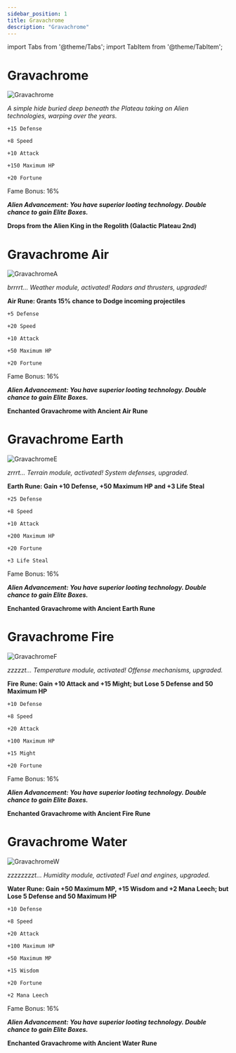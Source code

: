 ```yaml
---
sidebar_position: 1
title: Gravachrome
description: "Gravachrome"
---
```


import Tabs from '@theme/Tabs';
import TabItem from '@theme/TabItem';

<Tabs>
  <TabItem value="Gravachrome" label="Gravachrome" default>

# Gravachrome

![Gravachrome](https://vwiki.valorserver.com/api/item/picture/gravachrome)

<i>A simple hide buried deep beneath the Plateau taking on Alien technologies, warping over the years.</i>

    +15 Defense

    +8 Speed

    +10 Attack

    +150 Maximum HP

    +20 Fortune

Fame Bonus: 16%

***Alien Advancement: You have superior looting technology. Double chance to gain Elite Boxes.***

**Drops from the Alien King in the Regolith (Galactic Plateau 2nd)**

  </TabItem>
  <TabItem value="Air" label="Air">

# Gravachrome Air

![GravachromeA](https://i.imgur.com/BJb1QeF.png)

<i>brrrrt... Weather module, activated! Radars and thrusters, upgraded!</i>

**Air Rune: Grants 15% chance to Dodge incoming projectiles**

    +5 Defense

    +20 Speed

    +10 Attack

    +50 Maximum HP

    +20 Fortune

Fame Bonus: 16%

***Alien Advancement: You have superior looting technology. Double chance to gain Elite Boxes.***

**Enchanted Gravachrome with Ancient Air Rune**

  </TabItem>
  <TabItem value="Earth" label="Earth">

# Gravachrome Earth

![GravachromeE](https://i.imgur.com/EVd6VFT.png)

<i>zrrrt... Terrain module, activated! System defenses, upgraded.</i>

**Earth Rune: Gain +10 Defense, +50 Maximum HP and +3 Life Steal** 

    +25 Defense

    +8 Speed

    +10 Attack

    +200 Maximum HP

    +20 Fortune

    +3 Life Steal

Fame Bonus: 16%

***Alien Advancement: You have superior looting technology. Double chance to gain Elite Boxes.***

**Enchanted Gravachrome with Ancient Earth Rune**

  </TabItem>
  <TabItem value="Fire" label="Fire">

# Gravachrome Fire

![GravachromeF](https://i.imgur.com/woDjxCO.png)

<i>zzzzzt... Temperature module, activated! Offense mechanisms, upgraded.</i>

**Fire Rune: Gain +10 Attack and +15 Might; but Lose 5 Defense and 50 Maximum HP**

    +10 Defense

    +8 Speed

    +20 Attack

    +100 Maximum HP

    +15 Might

    +20 Fortune

Fame Bonus: 16%

***Alien Advancement: You have superior looting technology. Double chance to gain Elite Boxes.***

**Enchanted Gravachrome with Ancient Fire Rune**

  </TabItem>
  <TabItem value="Water" label="Water">

# Gravachrome Water

![GravachromeW](https://i.imgur.com/0OkffQh.png)

<i>zzzzzzzzt... Humidity module, activated! Fuel and engines, upgraded.</i>

**Water Rune: Gain +50 Maximum MP, +15 Wisdom and +2 Mana Leech; but Lose 5 Defense and 50 Maximum HP**

    +10 Defense

    +8 Speed

    +20 Attack

    +100 Maximum HP

    +50 Maximum MP

    +15 Wisdom

    +20 Fortune

    +2 Mana Leech

Fame Bonus: 16%

***Alien Advancement: You have superior looting technology. Double chance to gain Elite Boxes.***

**Enchanted Gravachrome with Ancient Water Rune**

  </TabItem>
</Tabs>
